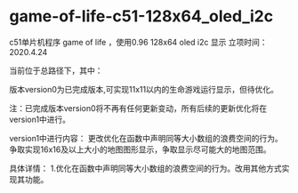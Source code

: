 # game-of-life-c51-128x64_oled_i2c

c51单片机程序 game of life ，使用0.96 128x64 oled i2c 显示
立项时间：2020.4.24

当前位于总路径下，其中：

版本version0为已完成版本,可实现11x11以内的生命游戏运行显示，但待优化。

注：已完成版本version0将不再有任何更新变动，所有后续的更新优化将在version1中进行。

version1中进行内容：
更改优化在函数中声明同等大小数组的浪费空间的行为。争取实现16x16及以上大小的地图图形显示，争取显示尽可能大的地图范围。

具体详情：
1.优化在函数中声明同等大小数组的浪费空间的行为。改用其他方式实现其功能。
